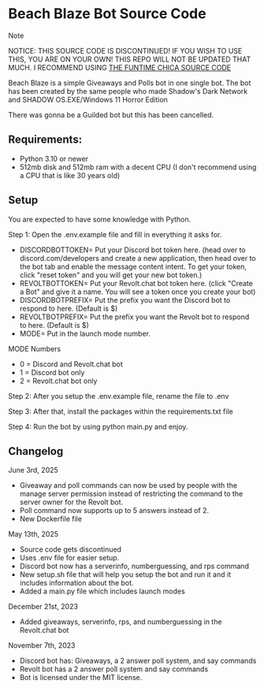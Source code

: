 # Beach Blaze Bot Source Code

> [!NOTE]
> NOTICE: THIS SOURCE CODE IS DISCONTINUED! IF YOU WISH TO USE THIS, YOU ARE ON YOUR OWN! THIS REPO WILL NOT BE UPDATED THAT MUCH. I RECOMMEND USING [THE FUNTIME CHICA SOURCE CODE](https://codeberg.org/agentorangelarfleeze/FuntimeChica)

Beach Blaze is a simple Giveaways and Polls bot in one single bot. The bot has been created by the same people who made Shadow's Dark Network and SHADOW OS.EXE/Windows 11 Horror Edition

There was gonna be a Guilded bot but this has been cancelled.

## Requirements:

- Python 3.10 or newer
- 512mb disk and 512mb ram with a decent CPU (I don't recommend using a CPU that is like 30 years old)

## Setup

You are expected to have some knowledge with Python.

Step 1: Open the .env.example file and fill in everything it asks for.
- DISCORDBOTTOKEN= Put your Discord bot token here. (head over to discord.com/developers and create a new application, then head over to the bot tab and enable the message content intent. To get your token, click "reset token" and you will get your new bot token.)
- REVOLTBOTTOKEN= Put your Revolt.chat bot token here. (click "Create a Bot" and give it a name. You will see a token once you create your bot)
- DISCORDBOTPREFIX= Put the prefix you want the Discord bot to respond to here. (Default is $)
- REVOLTBOTPREFIX= Put the prefix you want the Revolt bot to respond to here. (Default is $)
- MODE= Put in the launch mode number.

MODE Numbers

- 0 = Discord and Revolt.chat bot
- 1 = Discord bot only
- 2 = Revolt.chat bot only

Step 2: After you setup the .env.example file, rename the file to .env

Step 3: After that, install the packages within the requirements.txt file

Step 4: Run the bot by using python main.py and enjoy.

## Changelog

June 3rd, 2025

- Giveaway and poll commands can now be used by people with the manage server permission instead of restricting the command to the server owner for the Revolt bot.
- Poll command now supports up to 5 answers instead of 2.
- New Dockerfile file

May 13th, 2025

- Source code gets discontinued
- Uses .env file for easier setup.
- Discord bot now has a serverinfo, numberguessing, and rps command
- New setup.sh file that will help you setup the bot and run it and it includes information about the bot.
- Added a main.py file which includes launch modes

December 21st, 2023

- Added giveaways, serverinfo, rps, and numberguessing in the Revolt.chat bot

November 7th, 2023
- Discord bot has: Giveaways, a 2 answer poll system, and say commands
- Revolt bot has a 2 answer poll system and say commands
- Bot is licensed under the MIT license.